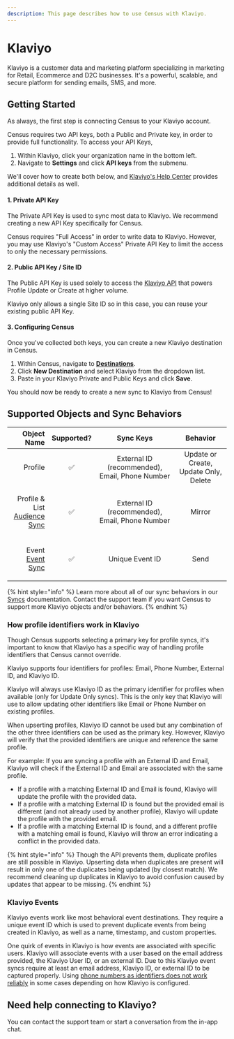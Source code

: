 ```yaml
---
description: This page describes how to use Census with Klaviyo.
---
```


# Klaviyo

Klaviyo is a customer data and marketing platform specializing in marketing for Retail, Ecommerce and D2C businesses. It's a powerful, scalable, and secure platform for sending emails, SMS, and more.

## Getting Started

As always, the first step is connecting Census to your Klaviyo account.

Census requires two API keys, both a Public and Private key, in order to provide full functionality. To access your API Keys,

1. Within Klaviyo, click your organization name in the bottom left.
2. Navigate to **Settings** and click **API keys** from the submenu.

We'll cover how to create both below, and [Klaviyo's Help Center](https://help.klaviyo.com/hc/en-us/articles/7423954176283) provides additional details as well.

#### 1. Private API Key

The Private API Key is used to sync most data to Klaviyo. We recommend creating a new API Key specifically for Census.

Census requires "Full Access" in order to write data to Klaviyo. However, you may use Klaviyo's "Custom Access" Private API Key to limit the access to only the necessary permissions.

#### 2. Public API Key / Site ID

The Public API Key is used solely to access the [Klaviyo API](https://developers.klaviyo.com/en/reference/create_client_profile) that powers Profile Update or Create at higher volume.

Klaviyo only allows a single Site ID so in this case, you can reuse your existing public API Key.

#### 3. Configuring Census

Once you've collected both keys, you can create a new Klaviyo destination in Census.

1. Within Census, navigate to [**Destinations**](https://app.getcensus.com/destinations).
2. Click **New Destination** and select Klaviyo from the dropdown list.
3. Paste in your Klaviyo Private and Public Keys and click **Save**.

You should now be ready to create a new sync to Klaviyo from Census!

## Supported Objects and Sync Behaviors <a href="#supported-objects-and-sync-behaviors" id="supported-objects-and-sync-behaviors"></a>

|                                                                                                         **Object Name** | **Supported?** |                  **Sync Keys**                 |              **Behavior**             |
| ----------------------------------------------------------------------------------------------------------------------: | :------------: | :--------------------------------------------: | :-----------------------------------: |
|                                                                                                                 Profile |        ✅       | External ID (recommended), Email, Phone Number | Update or Create, Update Only, Delete |
| <p>Profile &#x26; List<br><a href="https://docs.getcensus.com/basics/core-concept/audience-syncs">Audience Sync</a></p> |        ✅       | External ID (recommended), Email, Phone Number |                 Mirror                |
|                    <p>Event<br><a href="../basics/defining-source-data/events/#defining-event-syncs">Event Sync</a></p> |        ✅       |                 Unique Event ID                |                  Send                 |

{% hint style="info" %}
Learn more about all of our sync behaviors in our [Syncs](../syncs/overview.md) documentation. Contact the support team if you want Census to support more Klaviyo objects and/or behaviors.
{% endhint %}

### How profile identifiers work in Klaviyo

Though Census supports selecting a primary key for profile syncs, it's important to know that Klaviyo has a specific way of handling profile identifiers that Census cannot override.

Klaviyo supports four identifiers for profiles: Email, Phone Number, External ID, and Klaviyo ID.

Klaviyo will always use Klaviyo ID as the primary identifier for profiles when available (only for Update Only syncs). This is the only key that Klaviyo will use to allow updating other identifiers like Email or Phone Number on existing profiles.

When upserting profiles, Klaviyo ID cannot be used but any combination of the other three identifiers can be used as the primary key. However, Klaviyo will verify that the provided identifiers are unique and reference the same profile.

For example: If you are syncing a profile with an External ID and Email, Klaviyo will check if the External ID and Email are associated with the same profile.

* If a profile with a matching External ID and Email is found, Klaviyo will update the profile with the provided data.
* If a profile with a matching External ID is found but the provided email is different (and not already used by another profile), Klaviyo will update the profile with the provided email.
* If a profile with a matching External ID is found, and a different profile with a matching email is found, Klaviyo will throw an error indicating a conflict in the provided data.

{% hint style="info" %}
Though the API prevents them, duplicate profiles are still possible in Klaviyo. Upserting data when duplicates are present will result in only one of the duplicates being updated (by closest match). We recommend cleaning up duplicates in Klaviyo to avoid confusion caused by updates that appear to be missing.
{% endhint %}

### Klaviyo Events

Klaviyo events work like most behavioral event destinations. They require a unique event ID which is used to prevent duplicate events from being created in Klaviyo, as well as a name, timestamp, and custom properties.

One quirk of events in Klaviyo is how events are associated with specific users. Klaviyo will associate events with a user based on the email address provided, the Klaviyo User ID, or an external ID. Due to this Klaviyo event syncs require at least an email address, Klaviyo ID, or external ID to be captured properly. Using [phone numbers as identifiers does not work reliably](https://developers.klaviyo.com/en/reference/update_profile) in some cases depending on how Klaviyo is configured.

## Need help connecting to Klaviyo?

You can contact the support team or start a conversation from the in-app chat.
